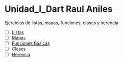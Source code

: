 # Unidad_I_Dart Raul Aniles
Ejercicios de listas, mapas, funciones, clases y herencia

- [ ] [Listas](https://dartpad.dartlang.org/1c1a01d35bad9b47e645122547ad7794)
- [ ] [Mapas](https://dartpad.dartlang.org/a269a91e5143b85a819d75dc691a230b)
- [ ] [Funciones Básicas](https://dartpad.dartlang.org/f42727729dff719f1fdb0334917bee41)
- [ ] [Clases](https://dartpad.dartlang.org/36de762dd7927bbfda1c6bf3367aede1)
- [ ] [Herencia](https://dartpad.dartlang.org/ba4ce75158fcb0a58053a26e881c8b19)
